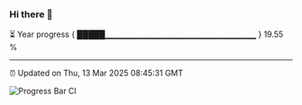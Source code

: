 ### Hi there 👋

⏳ Year progress { █████▁▁▁▁▁▁▁▁▁▁▁▁▁▁▁▁▁▁▁▁▁▁▁▁▁ } 19.55 %

---

⏰ Updated on Thu, 13 Mar 2025 08:45:31 GMT

![Progress Bar CI](https://github.com/IshwaranRudhara/GIT-ACTION/workflows/Progress%20Bar%20CI/badge.svg)
